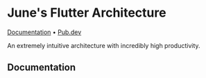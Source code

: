 # June's Flutter Architecture

<p>
  <a href="https://doc.junes-architecture.lol">Documentation</a> •
  <a href="https://pub.dev/packages/junes_flutter_architecture">Pub.dev</a>
</p>

An extremely intuitive architecture with incredibly high productivity.

## Documentation
